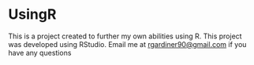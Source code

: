 # UsingR

This is a project created to further my own abilities using R.  This project was developed using RStudio.  Email me at rgardiner90@gmail.com if you have any questions
